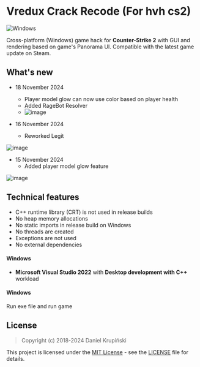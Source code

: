
 
 # Vredux Crack Recode (For hvh cs2)

![Windows](https://github.com/danielkrupinski/Osiris/workflows/Windows/badge.svg?branch=master&event=push)

Cross-platform (Windows) game hack for **Counter-Strike 2** with GUI and rendering based on game's Panorama UI. Compatible with the latest game update on Steam.

## What's new

* 18 November 2024
    * Player model glow can now use color based on player health
    * Added RageBot Resolver
    * ![image](https://github.com/user-attachments/assets/10ce8501-000a-465e-9cc0-1bd2e4381641)


* 16 November 2024
    * Reworked Legit

![image](https://github.com/user-attachments/assets/ca6d82c9-8d8c-430a-a69f-f93d9145b3fc)

* 15 November 2024
    * Added player model glow feature

![image](https://github.com/user-attachments/assets/69ddf3d9-e1fb-4e74-993b-8d3c956e9280)

## Technical features

* C++ runtime library (CRT) is not used in release builds
* No heap memory allocations
* No static imports in release build on Windows
* No threads are created
* Exceptions are not used
* No external dependencies


#### Windows

* **Microsoft Visual Studio 2022** with **Desktop development with C++** workload


#### Windows

Run exe file and run game

## License

> Copyright (c) 2018-2024 Daniel Krupiński

This project is licensed under the [MIT License](https://opensource.org/licenses/mit-license.php) - see the [LICENSE](https://github.com/danielkrupinski/Osiris/blob/master/LICENSE) file for details.
